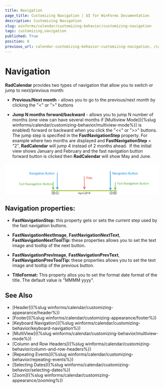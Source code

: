 ```yaml
---
title: Navigation
page_title: Customizing Navigation | UI for WinForms Documentation
description: Customizing Navigation
slug: winforms/calendar/customizing-behavior/customizing-navigation
tags: customizing,navigation
published: True
position: 8
previous_url: calendar-customizing-behavior-customizing-navigation, /calendar/customizing-behavior/customizing-navigation
---
```


# Navigation


__RadCalendar__ provides two types of navigation that allow you to switch or jump to next/previous month:

* __Previous/Next month__ - allows you to go to the previous/next month by clicking the "<" or ">" buttons
            

* __Jump N months forward/backward__ - allows you to jump N number of months (one view can have several months if [Multiview Mode]({%slug winforms/calendar/customizing-behavior/multiview-mode%}) is enabled) forward or backward when you click the "<<" or ">>" buttons. The jump step is specified in the __FastNavigationStep__ property. For example where two months are displayed and __FastNavigationStep__ = "2", __RadCalendar__ will jump 4 instead of 2 months ahead.  If the initial view shows January and February and the fast navigation button forward button is clicked then __RadCalendar__ will show May and June. 
            
![calendar-customizing-behaviour-customizing-navigation 001](images/calendar-customizing-behaviour-customizing-navigation001.png)

## Navigation properties:

* __FastNavigationStep:__ this property gets or sets the current step used by the fast navigation buttons.

* __FastNavigationNextImage__, __FastNavigationNextText__, __FastNavigationNextToolTip:__ these properties allows you to set the text image and tooltip of the next button.

* __FastNavigationPrevImage__, __FastNavigationPrevText__, __FastNavigationPrevToolTip:__ these properties allows you to set the text image and tooltip of the previous button.

* __TitleFormat:__ This property allos you to set the format date format of the title. The default value is "MMMM yyyy".

## See Also

* [Header]({%slug winforms/calendar/customizing-appearance/header%})
* [Footer]({%slug winforms/calendar/customizing-appearance/footer%})
* [Keyboard Navigation]({%slug  winforms/calendar/customizing-behavior/keyboard-navigation%})
* [MultiView]({%slug winforms/calendar/customizing-behavior/multiview-mode%})
* [Column and Row Headers]({%slug winforms/calendar/customizing-behavior/column-and-row-headers%})
* [Repeating Events]({%slug winforms/calendar/customizing-behavior/repeating-events%})
* [Selecting Dates]({%slug winforms/calendar/customizing-behavior/selecting-dates%})
* [Zoom]({%slug winforms/calendar/customizing-appearance/zooming%})





